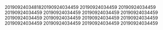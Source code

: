 2019092403481820190924034459
20190924034459
20190924034459
20190924034459
20190924034459
20190924034459
20190924034459
20190924034459
20190924034459
20190924034459
20190924034459
20190924034459
20190924034459
20190924034459
20190924034459
